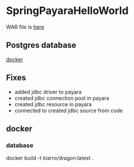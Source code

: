 # SpringPayaraHelloWorld

WAR file is [here](https://github.com/kiarro/SpringPayaraHelloWorld/blob/master/target/demo.war)

## Postgres database

[docker](https://hub.docker.com/r/kiarro/dragon)

## Fixes

- added jdbc driver to payara
- created jdbc connection pool in payara
- created jdbc resource in payara
- connected to created jdbc source from code

## docker

### database

docker build -t kiarro/dragon:latest .

### 